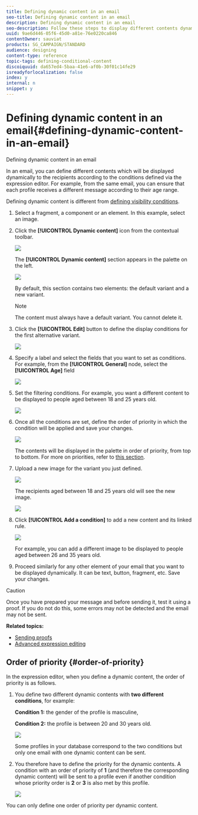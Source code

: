 ```yaml
---
title: Defining dynamic content in an email
seo-title: Defining dynamic content in an email
description: Defining dynamic content in an email
seo-description: Follow these steps to display different contents dynamically in an email according to the conditions defined through the Adobe Campaign expression editor.
uuid: 9ae6d446-05f6-45d0-a81e-76e0220ca846
contentOwner: sauviat
products: SG_CAMPAIGN/STANDARD
audience: designing
content-type: reference
topic-tags: defining-conditional-content
discoiquuid: da657ed4-5baa-41e6-af0b-30f01c14fe29
isreadyforlocalization: false
index: y
internal: n
snippet: y
---
```


# Defining dynamic content in an email{#defining-dynamic-content-in-an-email}

Defining dynamic content in an email

In an email, you can define different contents which will be displayed dynamically to the recipients according to the conditions defined via the expression editor. For example, from the same email, you can ensure that each profile receives a different message according to their age range.

Defining dynamic content is different from [defining visibility conditions](../../designing/using/defining-a-visibility-condition.md).

1. Select a fragment, a component or an element. In this example, select an image.
1. Click the **[!UICONTROL Dynamic content]** icon from the contextual toolbar.

   ![](assets/dynamic_content_2.png)

   The **[!UICONTROL Dynamic content]** section appears in the palette on the left.

   ![](assets/dynamic_content_3.png)

   By default, this section contains two elements: the default variant and a new variant.

   >[!NOTE]
   >
   >The content must always have a default variant. You cannot delete it.

1. Click the **[!UICONTROL Edit]** button to define the display conditions for the first alternative variant.

   ![](assets/dynamic_content_4.png)

1. Specify a label and select the fields that you want to set as conditions. For example, from the **[!UICONTROL General]** node, select the **[!UICONTROL Age]** field

   ![](assets/dynamic_content_5.png)

1. Set the filtering conditions. For example, you want a different content to be displayed to people aged between 18 and 25 years old.

   ![](assets/dynamic_content_6.png)

1. Once all the conditions are set, define the order of priority in which the condition will be applied and save your changes.

   ![](assets/dynamic_content_7.png)

   The contents will be displayed in the palette in order of priority, from top to bottom. For more on priorities, refer to [this section](../../designing/using/defining-dynamic-content-in-an-email.md#order-of-priority).

1. Upload a new image for the variant you just defined.

   ![](assets/dynamic_content_8.png)

   The recipients aged between 18 and 25 years old will see the new image.

   ![](assets/dynamic_content_10.png)

1. Click **[!UICONTROL Add a condition]** to add a new content and its linked rule.

   ![](assets/dynamic_content_9.png)

   For example, you can add a different image to be displayed to people aged between 26 and 35 years old.

1. Proceed similarly for any other element of your email that you want to be displayed dynamically. It can be text, button, fragment, etc. Save your changes.

>[!CAUTION]
>
>Once you have prepared your message and before sending it, test it using a proof. If you do not do this, some errors may not be detected and the email may not be sent.

**Related topics:**

* [Sending proofs](../../sending/using/managing-test-profiles-and-sending-proofs.md#sending-proofs)
* [Advanced expression editing](../../automating/using/editing-queries.md#about-query-editor)

## Order of priority {#order-of-priority}

In the expression editor, when you define a dynamic content, the order of priority is as follows.

1. You define two different dynamic contents with **two different conditions**, for example:

   **Condition 1:** the gender of the profile is masculine,

   **Condition 2:** the profile is between 20 and 30 years old.

   ![](assets/delivery_content_61.png)

   Some profiles in your database correspond to the two conditions but only one email with one dynamic content can be sent.

1. You therefore have to define the priority for the dynamic contents. A condition with an order of priority of **1** (and therefore the corresponding dynamic content) will be sent to a profile even if another condition whose priority order is **2** or **3** is also met by this profile.

   ![](assets/delivery_content_62.png)

You can only define one order of priority per dynamic content.
